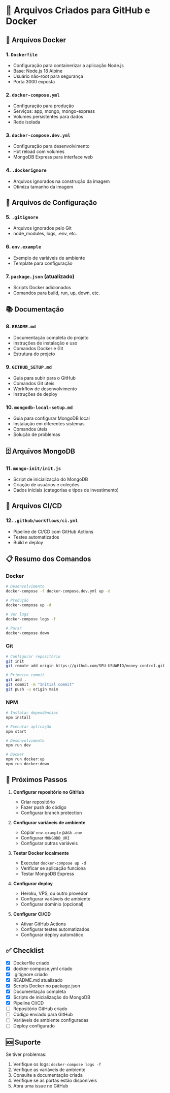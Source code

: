 # 📁 Arquivos Criados para GitHub e Docker

## 🐳 Arquivos Docker

### 1. `Dockerfile`
- Configuração para containerizar a aplicação Node.js
- Base: Node.js 18 Alpine
- Usuário não-root para segurança
- Porta 3000 exposta

### 2. `docker-compose.yml`
- Configuração para produção
- Serviços: app, mongo, mongo-express
- Volumes persistentes para dados
- Rede isolada

### 3. `docker-compose.dev.yml`
- Configuração para desenvolvimento
- Hot reload com volumes
- MongoDB Express para interface web

### 4. `.dockerignore`
- Arquivos ignorados na construção da imagem
- Otimiza tamanho da imagem

## 🔧 Arquivos de Configuração

### 5. `.gitignore`
- Arquivos ignorados pelo Git
- node_modules, logs, .env, etc.

### 6. `env.example`
- Exemplo de variáveis de ambiente
- Template para configuração

### 7. `package.json` (atualizado)
- Scripts Docker adicionados
- Comandos para build, run, up, down, etc.

## 📚 Documentação

### 8. `README.md`
- Documentação completa do projeto
- Instruções de instalação e uso
- Comandos Docker e Git
- Estrutura do projeto

### 9. `GITHUB_SETUP.md`
- Guia para subir para o GitHub
- Comandos Git úteis
- Workflow de desenvolvimento
- Instruções de deploy

### 10. `mongodb-local-setup.md`
- Guia para configurar MongoDB local
- Instalação em diferentes sistemas
- Comandos úteis
- Solução de problemas

## 🗄️ Arquivos MongoDB

### 11. `mongo-init/init.js`
- Script de inicialização do MongoDB
- Criação de usuários e coleções
- Dados iniciais (categorias e tipos de investimento)

## 🚀 Arquivos CI/CD

### 12. `.github/workflows/ci.yml`
- Pipeline de CI/CD com GitHub Actions
- Testes automatizados
- Build e deploy

## 📋 Resumo dos Comandos

### Docker
```bash
# Desenvolvimento
docker-compose -f docker-compose.dev.yml up -d

# Produção
docker-compose up -d

# Ver logs
docker-compose logs -f

# Parar
docker-compose down
```

### Git
```bash
# Configurar repositório
git init
git remote add origin https://github.com/SEU-USUARIO/money-control.git

# Primeiro commit
git add .
git commit -m "Initial commit"
git push -u origin main
```

### NPM
```bash
# Instalar dependências
npm install

# Executar aplicação
npm start

# Desenvolvimento
npm run dev

# Docker
npm run docker:up
npm run docker:down
```

## 🎯 Próximos Passos

1. **Configurar repositório no GitHub**
   - Criar repositório
   - Fazer push do código
   - Configurar branch protection

2. **Configurar variáveis de ambiente**
   - Copiar `env.example` para `.env`
   - Configurar `MONGODB_URI`
   - Configurar outras variáveis

3. **Testar Docker localmente**
   - Executar `docker-compose up -d`
   - Verificar se aplicação funciona
   - Testar MongoDB Express

4. **Configurar deploy**
   - Heroku, VPS, ou outro provedor
   - Configurar variáveis de ambiente
   - Configurar domínio (opcional)

5. **Configurar CI/CD**
   - Ativar GitHub Actions
   - Configurar testes automatizados
   - Configurar deploy automático

## ✅ Checklist

- [x] Dockerfile criado
- [x] docker-compose.yml criado
- [x] .gitignore criado
- [x] README.md atualizado
- [x] Scripts Docker no package.json
- [x] Documentação completa
- [x] Scripts de inicialização do MongoDB
- [x] Pipeline CI/CD
- [ ] Repositório GitHub criado
- [ ] Código enviado para GitHub
- [ ] Variáveis de ambiente configuradas
- [ ] Deploy configurado

## 🆘 Suporte

Se tiver problemas:

1. Verifique os logs: `docker-compose logs -f`
2. Verifique as variáveis de ambiente
3. Consulte a documentação criada
4. Verifique se as portas estão disponíveis
5. Abra uma issue no GitHub
